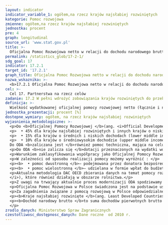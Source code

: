 ```yaml
---
layout: indicator
indicator_variable_1: ogółem,na rzecz krajów najsłabiej rozwiniętych
kategorie: Pomoc rozwojowa
zmienne: ogółem,na rzecz krajów najsłabiej rozwiniętych
jednostka: procent
pre: 4
graph: longitudinal
source_url: 'www.stat.gov.pl'
title: >-
  Oficjalna Pomoc Rozwojowa netto w relacji do dochodu narodowego brutto
permalink: /statistics_glob/17-2-1/
sdg_goal: 17
indicator: 17.2.1
target_id: '17.2.1'
graph_title: Oficjalna Pomoc Rozwojowa netto w relacji do dochodu narodowego brutto
nazwa_wskaznika: >-
  <b>17.2.1 Oficjalna Pomoc Rozwojowa netto w relacji do dochodu narodowego brutto</b>
cel: >-
  Cel 17. Partnerstwa na rzecz celów
zadanie: 17.2 W pełni wdrożyć zobowiązania krajów rozwiniętych do przekazania oficjalnej pomocy rozwojowej (ODA), w tym zobowiązanie podjęte przez wiele krajów rozwiniętych do osiągniecia poziomu oficjalnej pomocy rozwojowej w wysokości 0,7% dochodu narodowego brutto (0,7% ODA/GNI) na rzecz krajów rozwijających się i 0,15-0,20% ODA/GNI dla krajów najmniej rozwiniętych  zachęca się państwa-donatorów ODA do rozważenia ustanowenia celu co najmniej 0,20% ODA/GNI dla krajów najmniej rozwiniętych
definicja: >-
  Wielkość wydatkowanej oficjalnej pomocy rozwojowej netto (łącznie i na rzecz krajów najsłabiej rozwiniętych) w relacji do Dochodu Narodowego Brutto.
jednostka_prezentacji: procent [%]
dostepne_wymiary: ogółem, na rzecz krajów najsłabiej rozwiniętych
wyjasnienia_metodologiczne: >-
  <p>Do <b>Oficjalnej Pomocy Rozwojowej </b>(ang. <i>Official Development Assistance</i> – ODA) zaliczane są darowizny i pożyczki przekazywane przez instytucje rządowe lub organizacje międzynarodowe, mające na celu wsparcie rozwoju gospodarczego i dobrobytu w krajach rozwijających się. Pożyczki są uważane jako ODA wtedy, gdy zawierają element darowizny o wartości udzielanej pomocy przynajmniej: </p>
  <p>  • 45% dla krajów najsłabiej rozwiniętych i innych krajów o niskich dochodach (least developed countries and other low income countires – LDCs & other LICs), wyliczony przy stopie dyskontowej 9%, </p>
  <p>  • 15% dla krajów o średnich i niskich dochodach (lower middle income countries – LMICs), wyliczony przy stopie dyskontowej 7%, </p>
  <p>  • 10% dla krajów o średniowysokim dochodzie (upper middle income countries – UMICs), wyliczony przy stopie dyskontowej 6%. </p>
  Do ODA <b>zaliczana jest </b>również pomoc techniczna, mająca na celu rozwój zasobów ludzkich, podniesienie kwalifikacji oraz możliwości technicznych i produkcyjnych krajów rozwijających się. Pomoc ta polega między innymi na przekazywaniu wiedzy i doświadczeń w postaci szkoleń, delegowania ekspertów, inicjowania badań i/lub pokrywania wynikających z tego kosztów.</p>
  <p>Do ODA <b>nie zalicza się </b>dotacji przeznaczonych na wydatki wojskowe.</p>
  <p>Warunkiem zaklasyfikowania współpracy jako Oficjalnej Pomocy Rozwojowej jest to, aby kraj partnerski, na rzecz którego udzielane jest wsparcie, znajdował się na liście Komitetu Pomocy Rozwojowej OECD (<i>Development Assistance Committee</i>).</p>
  <p>W zależności od sposobu realizacji pomocy możemy wyróżnić : </p>
  <p><b>  • pomoc dwustronną </b>– podejmowana przez donatora bezpośrednio w kraju partnerskim bądź poprzez organizację międzynarodową w formie wpłaty celowej na rzecz kraju partnerskiego (earmarked contribution) lub w formie wpłaty na określony program/fundusz zarządzany przez organizację, </p>
  <p><b>  • pomoc wielostronną </b>– udzielana w formie wpłat do budżetów ogólnych organizacji międzynarodowych, których lista jest corocznie aktualizowana przez Sekretariat DAC OECD. </p>
  <p>Aktualna metodologia DAC OECD zbierania danych na temat pomocy rozwojowej w formacie CRS (Creditor Reporting System) pozwala na oznaczanie sektora wsparcia i markera jedynie przy przepływach dwustronnych. Do wskaźnika nie będą zatem zaliczone wydatki w ramach pomocy wielostronnej w formie wpłat do budżetów ogólnych takich organizacji, jak np. FAO (<i>Food and Agriculture Organization</i>) czy WFP (<i>World Foof Programme
  </i>), które również działają w obszarze rolnictwa.</p>
  <p>Z uwagi na trwający aktualnie proces modernizacji ODA spodziewamy się, że od 2018 r. wskaźnik ODA będzie prezentowany w formie ekwiwalentu grantu, uwzględniającej jedynie element grantu pomnożony przez wartość danego przepływu. Zniknie zatem podział na wydatkowanie ODA brutto i netto. Dodatkowo trwają prace nad włączeniem do ODA innych przepływów, np. kwot zmobilizowanych przez sektor publiczny z instrumentów sektora prywatnego. Aktualnie konstruowany jest alternatywny do ODA wskaźnik TOSSD (Total Oficial Support for Sustainable Development), który będzie mierzyć środki przeznaczane na wdrożenie SDGs.</p>
  <p>Oficjalna Pomoc Rozwojowa w Polsce świadczona jest na podstawie ustawy o współpracy rozwojowej z dnia 16 września 2011 r. (Dz.U. 2011 r., Nr 234, poz. 1386). Polska współpraca rozwojowa prowadzona jest w oparciu o Wieloletni Program Współpracy Rozwojowej opracowywany na okres minimum 4 lat. Ustawa definiuje współpracę rozwojową jako ogół działań podejmowanych przez organy administracji rządowej w celu udzielenia państwom rozwijającym się pomocy rozwojowej, pomocy humanitarnej oraz realizację działań edukacyjnych na rzecz podniesienia świadomości i zrozumienia problemów i współzależności globalnych.</p>
  <p>Za zagadnienia związane z pomocą rozwojową w Polsce odpowiedzialne jest Ministerstwo Spraw Zagranicznych, które opracowało „Wieloletni program współpracy rozwojowej na lata 2016-2020, w oparciu o który polska współpraca rozwojowa koncentruje się na krajach Partnerstwa Wschodniego (Białoruś, Gruzja, Mołdawia, Ukraina) oraz Afryki, Azji i Bliskiego Wschodu (Etiopia, Kenia, Mjanma, Palestyna, Senegal, Tanzania). Polska współpraca rozwojowa służy wzmocnieniu rządów prawa i wspieraniu reform decentralizacyjnych oraz zwalczaniu korupcji, a także przestrzeganiu praw człowieka i swobód obywatelskich. Wśród celów współpracy rozwojowej są: poprawa opieki zdrowotnej i dostępu do edukacji oraz wsparcie dla przedsiębiorczości i rolnictwa, a także ochrona środowiska naturalnego, w tym zapobieganie skutkom klęsk żywiołowych. Działania objęte programem finansowane są ze środków Ministerstwa Spraw Zagranicznych, rezerwy celowej budżetu państwa przeznaczonej na współpracę rozwojową i funduszy innych resortów.</p>
  <p><b>Kraje najsłabiej rozwinięte </b>(ang. Least Developed Countries - LDC) to państwa o najniższym poziomie rozwoju społeczno-gospodarczego, które spełniają jednocześnie trzy kryteria: średni dochód na mieszkańca poniżej 750 USD przez 3 lata, niski poziom zasobów ludzkich (niedożywienie, wysoka umieralność, niski poziom edukacji) oraz wrażliwość gospodarki (zależność od produkcji surowców lub artykułów rolnych). Lista LDCs obejmuje ok. 50 krajów (z czego większość to kraje afrykańskie).</p>
  <p><b>Dochód narodowy brutto </b>to suma dochodów pierwotnych brutto wszystkich sektorów własności albo wszystkich krajowych sektorów instytucjonalnych  stanowi on sumę produktu krajowego brutto i dochodu z zagranicy.
  </p>
zrodlo_danych: Ministerstwo Spraw Zagranicznych
czestotliwosc_dostępnosc_danych: Dane roczne  od 2010 r.
---
```

